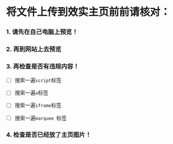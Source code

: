# 将文件上传到效实主页前前请核对：
### 1. 请先在自己电脑上预览！
### 2. 再到网站上去预览
### 3. 再检查是否有违规内容！
- [ ] 搜索一遍`script`标签

- [ ] 搜索一遍`a`标签

- [ ] 搜索一遍`iframe`标签

- [ ] 搜索一遍`marquee `标签

### 4. 检查是否已经放了主页图片！
